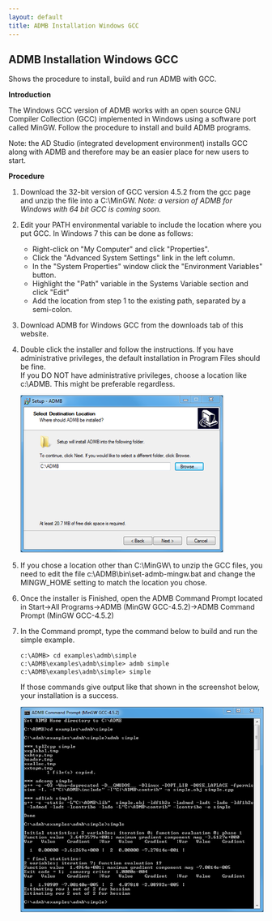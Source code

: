 ```yaml
---
layout: default
title: ADMB Installation Windows GCC
---
```


<h2>ADMB Installation Windows GCC</h2>

Shows the procedure to install, build and run ADMB with GCC.

**Introduction**

The Windows GCC version of ADMB works with an open source GNU Compiler Collection (GCC) implemented in Windows using a software port called MinGW.  Follow the procedure to install and build ADMB programs.

Note: the AD Studio (integrated development environment) installs GCC along with ADMB and therefore may be an easier place for new users to start.

**Procedure**

1. Download the 32-bit version of GCC version 4.5.2 from the gcc page and unzip the file into a C:\MinGW\.
   _Note: a version of ADMB for Windows with 64 bit GCC is coming soon._
2. Edit your PATH environmental variable to include the location where you put GCC. In Windows 7 this can be done as follows:
   * Right-click on "My Computer" and click "Properties".
   * Click the "Advanced System Settings" link in the left column.
   * In the "System Properties" window click the "Environment Variables" button.
   * Highlight the "Path" variable in the Systems Variable section and click "Edit" 
   * Add the location from step 1 to the existing path, separated by a semi-colon.
3. Download ADMB for Windows GCC from the downloads tab of this website.
4. Double click the installer and follow the instructions. If you have administrative privileges, the default installation in Program Files should be fine. <br/>If you DO NOT have administrative privileges, choose a location like c:\ADMB. This might be preferable regardless.

   <img src="images/windows-gcc-install-screenshot.png"/>

5. If you chose a location other than C:\MinGW\ to unzip the GCC files, you need to edit the file c:\ADMB\bin\set-admb-mingw.bat and change the MINGW_HOME setting to match the location you chose.
6. Once the installer is Finished, open the ADMB Command Prompt located in Start->All Programs->ADMB (MinGW GCC-4.5.2)->ADMB Command Prompt (MinGW GCC-4.5.2)
7. In the Command prompt, type the command below to build and run the simple example.

   ```
   c:\ADMB> cd examples\admb\simple
   c:\ADMB\examples\admb\simple> admb simple
   c:\ADMB\examples\admb\simple> simple
   ```

   If those commands give output like that shown in the screenshot below, your installation is a success.

   <img src="images/simplemingw.png"/>
